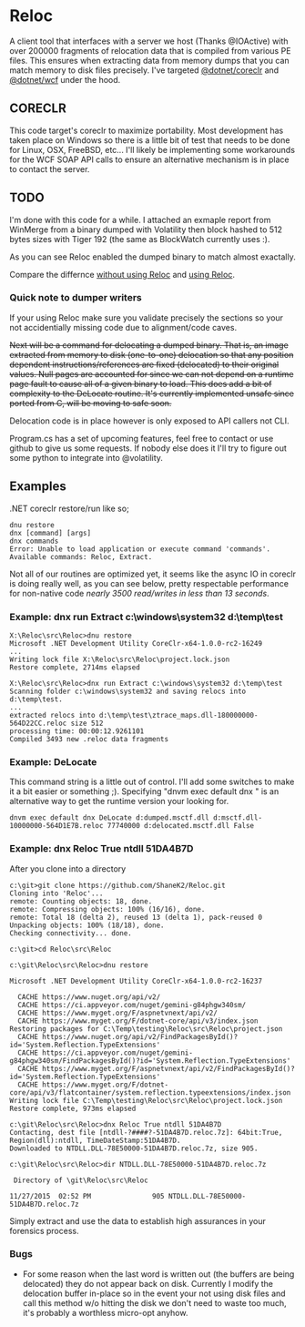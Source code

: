 # Reloc
A client tool that interfaces with a server we host (Thanks @IOActive) with over 200000 fragments of relocation data
that is compiled from various PE files.  This ensures when extracting data from memory dumps that you can match memory to 
disk files precisely. I've targeted [@dotnet/coreclr](https://github.com/dotnet/coreclr) and [@dotnet/wcf](https://github.com/dotnet/wcf) under the hood.

## CORECLR
This code target's coreclr to maximize portability.  Most development has 
taken place on Windows so there is a little bit of test that needs to be
done for Linux, OSX, FreeBSD, etc...  I'll likely be implementing some
workarounds for the WCF SOAP API calls to ensure an alternative mechanism
is in place to contact the server.

## TODO
I'm done with this code for a while. I attached an exmaple report from 
WinMerge from a binary dumped with Volatility then block hashed to 512 bytes
sizes with Tiger 192 (the same as BlockWatch currently uses :).

As you can see Reloc enabled the dumped binary to match almost exactally.

Compare the differnce [without using Reloc](without-Reloc.htm) and [using Reloc](with-Reloc.htm).

### Quick note to dumper writers
If your using Reloc make sure you validate precisely the sections so your not accidentially
missing code due to alignment/code caves.


~~Next will be a command for delocating a dumped binary.  That is, an image
extracted from memory to disk (one-to-one) delocation so that any position
dependent instructions/references are fixed (delocated) to their original
values.  Null pages are accounted for since we can not depend on a runtime
page fault to cause all of a given binary to load.  This does add a bit of 
complexity to the DeLocate routine.  It's currently implemented unsafe since
ported from C, will be moving to safe soon.~~

Delocation code is in place however is only exposed to API callers not CLI.

Program.cs has a set of upcoming features, feel free to contact or use 
github to give us some requests.  If nobody else does it I'll try to figure
out some python to integrate into @volatility.

## Examples
.NET coreclr restore/run like so;
```
dnu restore
dnx [command] [args]
dnx commands
Error: Unable to load application or execute command 'commands'. Available commands: Reloc, Extract.
```
Not all of our routines are optimized yet, it seems like the async IO in coreclr
is doing really well, as you can see below, pretty
respectable performance for non-native code _nearly 3500 read/writes in less
than 13 seconds_. 

### Example: **dnx run Extract c:\windows\system32 d:\temp\test**
```
X:\Reloc\src\Reloc>dnu restore
Microsoft .NET Development Utility CoreClr-x64-1.0.0-rc2-16249
...
Writing lock file X:\Reloc\src\Reloc\project.lock.json
Restore complete, 2714ms elapsed

X:\Reloc\src\Reloc>dnx run Extract c:\windows\system32 d:\temp\test
Scanning folder c:\windows\system32 and saving relocs into d:\temp\test.
...
extracted relocs into d:\temp\test\ztrace_maps.dll-180000000-564D22CC.reloc size 512
processing time: 00:00:12.9261101
Compiled 3493 new .reloc data fragments
```

### Example: DeLocate
This command string is a little out of control.  I'll add some switches to make it a bit
easier or something ;).   Specifying "dnvm exec default dnx " is an alternative way to get
the runtime version your looking for.

```
dnvm exec default dnx DeLocate d:dumped.msctf.dll d:msctf.dll-10000000-564D1E7B.reloc 77740000 d:delocated.msctf.dll False
```

### Example: **dnx Reloc True ntdll 51DA4B7D**
After you clone into a directory

```
c:\git>git clone https://github.com/ShaneK2/Reloc.git
Cloning into 'Reloc'...
remote: Counting objects: 18, done.
remote: Compressing objects: 100% (16/16), done.
remote: Total 18 (delta 2), reused 13 (delta 1), pack-reused 0
Unpacking objects: 100% (18/18), done.
Checking connectivity... done.

c:\git>cd Reloc\src\Reloc

c:\git\Reloc\src\Reloc>dnu restore

Microsoft .NET Development Utility CoreClr-x64-1.0.0-rc2-16237

  CACHE https://www.nuget.org/api/v2/
  CACHE https://ci.appveyor.com/nuget/gemini-g84phgw340sm/
  CACHE https://www.myget.org/F/aspnetvnext/api/v2/
  CACHE https://www.myget.org/F/dotnet-core/api/v3/index.json
Restoring packages for C:\Temp\testing\Reloc\src\Reloc\project.json
  CACHE https://www.nuget.org/api/v2/FindPackagesById()?id='System.Reflection.TypeExtensions'
  CACHE https://ci.appveyor.com/nuget/gemini-g84phgw340sm/FindPackagesById()?id='System.Reflection.TypeExtensions'
  CACHE https://www.myget.org/F/aspnetvnext/api/v2/FindPackagesById()?id='System.Reflection.TypeExtensions'
  CACHE https://www.myget.org/F/dotnet-core/api/v3/flatcontainer/system.reflection.typeextensions/index.json
Writing lock file C:\Temp\testing\Reloc\src\Reloc\project.lock.json
Restore complete, 973ms elapsed

c:\git\Reloc\src\Reloc>dnx Reloc True ntdll 51DA4B7D
Contacting, dest file [ntdll-?####?-51DA4B7D.reloc.7z]: 64bit:True, Region(dll):ntdll, TimeDateStamp:51DA4B7D.
Downloaded to NTDLL.DLL-78E50000-51DA4B7D.reloc.7z, size 905.

c:\git\Reloc\src\Reloc>dir NTDLL.DLL-78E50000-51DA4B7D.reloc.7z
 
 Directory of \git\Reloc\src\Reloc

11/27/2015  02:52 PM               905 NTDLL.DLL-78E50000-51DA4B7D.reloc.7z
```

Simply extract and use the data to establish high assurances in your forensics
process.

### Bugs
  * For some reason when the last word is written out (the buffers are being delocated) they do not appear back on disk. 
    Currently I modify the delocation buffer in-place so in the event your not using disk files and call this method
	w/o hitting the disk we don't need to waste too much, it's probably a worthless micro-opt anyhow.